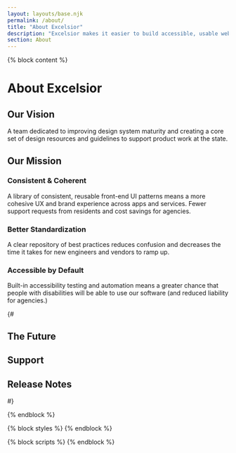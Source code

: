 ```yaml
---
layout: layouts/base.njk
permalink: /about/
title: "About Excelsior"
description: "Excelsior makes it easier to build accessible, usable websites for New York State."
section: About
---
```


{% block content %}

# About Excelsior

## Our Vision

A team dedicated to improving design system maturity and creating a core set of design resources and guidelines to support product work at the state.

## Our Mission

### Consistent & Coherent​
A library of consistent, reusable front-end UI patterns means a more cohesive UX and brand experience across apps and services. Fewer support requests from residents and cost savings for agencies.​

### Better Standardization​
A clear repository of best practices reduces confusion and decreases the time it takes for new engineers and vendors to ramp up.​

### Accessible by Default
Built-in accessibility testing and automation means a greater chance that people with disabilities will be able to use our software (and reduced liability for agencies.)​

{# <h2>The Future</h2>


<h2>Support</h2>

<h2>Release Notes</h2> #}

{% endblock %}

{% block styles %}
{% endblock %}

{% block scripts %}
{% endblock %}